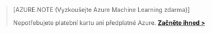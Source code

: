> [AZURE.NOTE (Vyzkoušejte Azure Machine Learning zdarma)]
> 
> Nepotřebujete platební kartu ani předplatné Azure. <a href="https://studio.azureml.net/?selectAccess=true&o=2" target="_blank">**Začněte ihned >**</a>
> 
> 



<!--HONumber=Nov16_HO2-->


